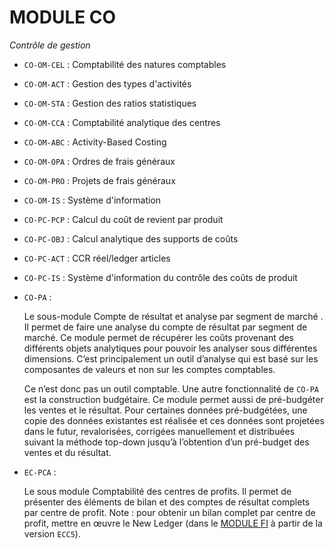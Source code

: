 # **MODULE CO**

_Contrôle de gestion_

- `CO-OM-CEL` : Comptabilité des natures comptables

- `CO-OM-ACT` : Gestion des types d'activités

- `CO-OM-STA` : Gestion des ratios statistiques

- `CO-OM-CCA` : Comptabilité analytique des centres

- `CO-OM-ABC` : Activity-Based Costing

- `CO-OM-OPA` : Ordres de frais généraux

- `CO-OM-PRO` : Projets de frais généraux

- `CO-OM-IS` : Système d'information

- `CO-PC-PCP` : Calcul du coût de revient par produit

- `CO-PC-OBJ` : Calcul analytique des supports de coûts

- `CO-PC-ACT` : CCR réel/ledger articles

- `CO-PC-IS` : Système d'information du contrôle des coûts de produit

- `CO-PA` :

  Le sous-module Compte de résultat et analyse par segment de marché . Il permet de faire une analyse du compte de résultat par segment de marché. Ce module permet de récupérer les coûts provenant des différents objets analytiques pour pouvoir les analyser sous différentes dimensions. C’est principalement un outil d’analyse qui est basé sur les composantes de valeurs et non sur les comptes comptables.

  Ce n’est donc pas un outil comptable. Une autre fonctionnalité de `CO-PA` est la construction budgétaire. Ce module permet aussi de pré-budgéter les ventes et le résultat. Pour certaines données pré-budgétées, une copie des données existantes est réalisée et ces données sont projetées dans le futur, revalorisées, corrigées manuellement et distribuées suivant la méthode top-down jusqu’à l’obtention d’un pré-budget des ventes et du résultat.

- `EC-PCA` :

  Le sous module Comptabilité des centres de profits. Il permet de présenter des éléments de bilan et des comptes de résultat complets par centre de profit. Note : pour obtenir un bilan complet par centre de profit, mettre en œuvre le New Ledger (dans le [MODULE FI](../Module_FI/README.md) à partir de la version `ECC5`).
